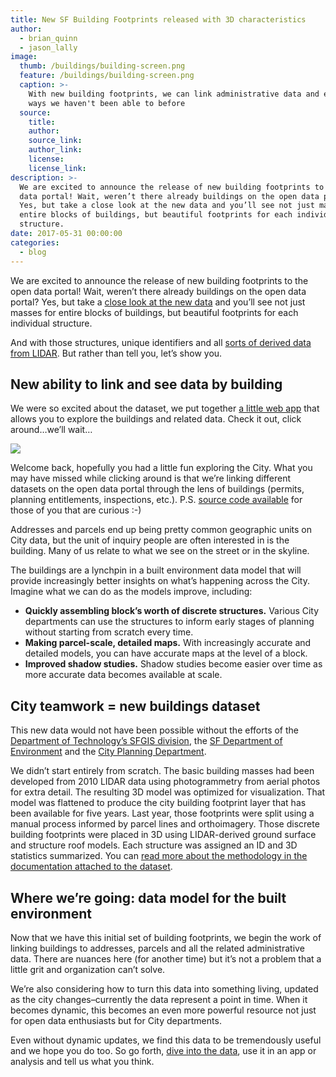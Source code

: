 ```yaml
---
title: New SF Building Footprints released with 3D characteristics
author:
  - brian_quinn
  - jason_lally
image:
  thumb: /buildings/building-screen.png
  feature: /buildings/building-screen.png
  caption: >-
    With new building footprints, we can link administrative data and explore in
    ways we haven't been able to before
  source:
    title:
    author:
    source_link:
    author_link:
    license:
    license_link:
description: >-
  We are excited to announce the release of new building footprints to the open
  data portal! Wait, weren’t there already buildings on the open data portal?
  Yes, but take a close look at the new data and you’ll see not just masses for
  entire blocks of buildings, but beautiful footprints for each individual
  structure.
date: 2017-05-31 00:00:00
categories:
  - blog
---
```


We are excited to announce the release of new building footprints to the open data portal\! Wait, weren’t there already buildings on the open data portal? Yes, but take a [close look at the new data](https://data.sfgov.org/Geographic-Locations-and-Boundaries/Building-Footprints/ynuv-fyni) and you’ll see not just masses for entire blocks of buildings, but beautiful footprints for each individual structure.

And with those structures, unique identifiers and all [sorts of derived data from LIDAR](http://oceanservice.noaa.gov/facts/lidar.html). But rather than tell you, let’s show you.

## New ability to link and see data by building

We were so excited about the dataset, we put together [a little web app](https://datasf.org/sf-building-explorer) that allows you to explore the buildings and related data. Check it out, click around…we’ll wait…

[![](/uploads/versions/screen-shot-2017-05-31-at-9-57-10-am-2---x----1440-900x---.png)](https://datasf.org/sf-building-explorer)

Welcome back, hopefully you had a little fun exploring the City. What you may have missed while clicking around is that we’re linking different datasets on the open data portal through the lens of buildings (permits, planning entitlements, inspections, etc.). P.S. [source code available](https://github.com/DataSF/sf-building-explorer) for those of you that are curious :-)

Addresses and parcels end up being pretty common geographic units on City data, but the unit of inquiry people are often interested in is the building. Many of us relate to what we see on the street or in the skyline.

The buildings are a lynchpin in a built environment data model that will provide increasingly better insights on what’s happening across the City. Imagine what we can do as the models improve, including:

* **Quickly assembling block’s worth of discrete structures.** Various City departments can use the structures to inform early stages of planning without starting from scratch every time.
* **Making parcel-scale, detailed maps.** With increasingly accurate and detailed models, you can have accurate maps at the level of a block.
* **Improved shadow studies.** Shadow studies become easier over time as more accurate data becomes available at scale.

## City teamwork = new buildings dataset

This new data would not have been possible without the efforts of the [Department of Technology’s SFGIS division](http://tech.sfgov.org/), the [SF Department of Environment](https://sfenvironment.org/) and the [City Planning Department](http://sf-planning.org/).

We didn’t start entirely from scratch. The basic building masses had been developed from 2010 LIDAR data using photogrammetry from aerial photos for extra detail. The resulting 3D model was optimized for visualization. That model was flattened to produce the city building footprint layer that has been available for five years. Last year, those footprints were split using a manual process informed by parcel lines and orthoimagery. Those discrete building footprints were placed in 3D using LIDAR-derived ground surface and structure roof models. Each structure was assigned an ID and 3D statistics summarized. You can [read more about the methodology in the documentation attached to the dataset](https://data.sfgov.org/d/72ai-zege/about).

## Where we’re going: data model for the built environment

Now that we have this initial set of building footprints, we begin the work of linking buildings to addresses, parcels and all the related administrative data. There are nuances here (for another time) but it’s not a problem that a little grit and organization can’t solve.

We’re also considering how to turn this data into something living, updated as the city changes–currently the data represent a point in time. When it becomes dynamic, this becomes an even more powerful resource not just for open data enthusiasts but for City departments.

Even without dynamic updates, we find this data to be tremendously useful and we hope you do too. So go forth, [dive into the data](https://data.sfgov.org/Housing-and-Buildings/Building-Footprints/72ai-zege), use it in an app or analysis and tell us what you think.